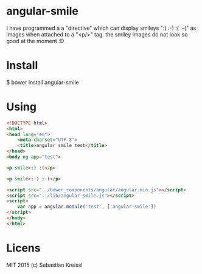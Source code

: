 # angular-smile
I have programmed a a "directive" which can display smileys ":) :-) :( :-(" as images when attached to a "&lt;p/>" tag.
the smiley images do not look so good at the moment  :D

# Install
$ bower install angular-smile

# Using
``` HTML
<!DOCTYPE html>
<html>
<head lang="en">
    <meta charset="UTF-8">
    <title>angular smile test</title>
</head>
<body ng-app="test">

<p smile>:) :(</p>

<p smile>:-) :-(</p>

<script src="../bower_components/angular/angular.min.js"></script>
<script src="../lib/angular-smile.js"></script>
<script>
    var app = angular.module('test', ['angular-smile'])
</script>
</body>
</html>
```


# Licens
MIT 
2015 (c) Sebastian Kreissl
